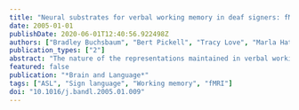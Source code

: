 ```yaml
---
title: "Neural substrates for verbal working memory in deaf signers: fMRI study and lesion case report"
date: 2005-01-01
publishDate: 2020-06-01T12:40:56.922498Z
authors: ["Bradley Buchsbaum", "Bert Pickell", "Tracy Love", "Marla Hatrak", "Ursula Bellugi", "Gregory Hickok"]
publication_types: ["2"]
abstract: "The nature of the representations maintained in verbal working memory is a topic of debate. Some authors argue for a modality-dependent code, tied to particular sensory or motor systems. Others argue for a modality-neutral code. Sign language affords a unique perspective because it factors out the effects of modality. In an fMRI experiment, deaf participants viewed and covertly rehearsed strings of non-sense signs; analyses focused on regions responsive in both sensory and rehearsal phases. Compared with previous findings in hearing subjects, deaf subjects showed a significantly increased involvement of parietal regions. A lesion case study indicates that this network is left-dominant. The findings support the hypothesis that linguistic working memory is supported by modality-specific neural systems, but some modality-neutral systems may also be involved. © 2005 Elsevier Inc. All rights reserved."
featured: false
publication: "*Brain and Language*"
tags: ["ASL", "Sign language", "Working memory", "fMRI"]
doi: "10.1016/j.bandl.2005.01.009"
---
```


